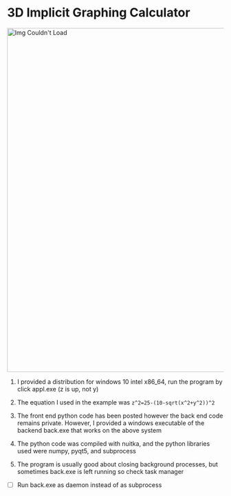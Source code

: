 # 3D Implicit Graphing Calculator

<img src="https://user-images.githubusercontent.com/60249504/136651126-91e6ee99-4b8d-4b79-a563-aeed1d048aff.gif" alt="Img Couldn't Load" width="800">

1. I provided a distribution for windows 10 intel x86_64, run the program by click appl.exe (z is up, not y)

2. The equation I used in the example was ``` z^2=25-(10-sqrt(x^2+y^2))^2 ```

3. The front end python code has been posted however the back end code remains private. However, I provided a windows executable of the backend back.exe that works on the above system

4. The python code was compiled with nuitka, and the python libraries used were numpy, pyqt5, and subprocess

5. The program is usually good about closing background processes, but sometimes back.exe is left running so check task manager

- [ ] Run back.exe as daemon instead of as subprocess
